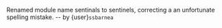 Renamed module name sentinals to sentinels, correcting
a an unfortunate spelling mistake. -- by {user}`ssbarnea`
